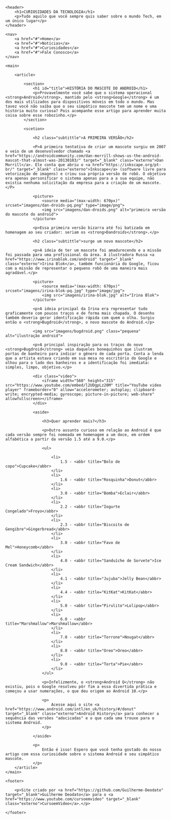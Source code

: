 <!DOCTYPE html>
<html lang="pt-br">
<head>
    <meta charset="UTF-8">
    <meta name="viewport" content="width=device-width, initial-scale=1.0">
    <title>CuriousTec</title>
    <link rel="shortcut icon" href="imagens/favicon.ico" type="image/x-icon">
    <link rel="stylesheet" href="estilo/style.css">
</head>

<body>
    
    <header>
        <h1>CURIOSIDADES DA TECNOLOGIA</h1>
        <p>Tudo aquilo que você sempre quis saber sobre o mundo Tech, em um único lugar</p>
    </header>
    
    <nav>
        <a href="#">Home</a>
        <a href="#">Notícias</a>
        <a href="#">Curiosidades</a>
        <a href="#">Fale Conosco</a>
    </nav>
    
    <main>
        
        <article>
            
            <section>
                <h1 id="title">HISTÓRIA DO MASCOTE DO ANDROID</h1>
                <p>Provavelmente você sabe que o sistema operacional <strong>Android</strong>, mantido pelo <strong>Google</strong> é um dos mais utilizados para dispositivos móveis em todo o mundo. Mas tavez você não saiba que o seu simpático mascote tem um nome e uma história muito curiosa? Pois acompanhe esse artigo para aprender muita coisa sobre esse robozinho.</p>
            </section>
            
            <scetion>
                
                <h2 class="subtittle">A PRIMEIRA VERSÃO</h2>
                
                <P>A primeira tentativa de criar um mascote surgiu em 2007 e veio de um desenvolvedor chamado <a href="https://androidcommunity.com/dan-morrill-shows-us-the-android-mascot-that-almost-was-20130103/" target="_blank" class="externo">Dan Morrill</a>. Ele conta que abriu o <a href="https://inkscape.org/pt-br/" target="_blank" class="externo">Inkscape</a> (software livre para vetorização de imagens) e criou sua própria versão de robô. O objetivo era apenas personificar o sistema apenas para a a sua equipe, não existia nenhuma solicitação da empresa para a criação de um mascote.</P>
                
                <picture>
                    <source media="(max-width: 670px)" srcset="imagens/dan-droids-pq.png" type="image/png">
                    <img src="imagens/dan-droids.png" alt="primeira versão do mascote do android">
                </picture>
                
                <p>Essa primeira versão bizarra até foi batizada em homenagem ao seu criador: seriam os <strong>Dandroids</strong>.</p>
                
                <h2 class="subtittle">surge um novo mascote</h2>
                
                <p>A ideia de ter um mascote foi amadurecendo e a missão foi passada para uma profissional da área. A ilustradora Russa <a href="https://www.irinablok.com/android" target="_blank" class="externo">Irina Blok</a>, também funcionária do Google, ficou com a missão de representar o pequeno robô de uma maneira mais agradável.</p>
                
                <picture>
                    <source media="(max-width: 670px)" srcset="imagens/irina-blok-pq.jpg" type="image/jpg">
                    <img src="imagens/irina-blok.jpg" alt="Irina Blok">
                </picture>
               
                <p>A ideia principal da Irina era representar tudo graficamente com poucos traços e de forma mais chapada. O desenho também deveria gerar identificação rápida com quem o olha. Surgiu então o <strong>Bugdroid</strong>, o novo mascote do Android.</p>
                
                <img src="imagens/bugdroid.png" class="pequena" alt="ilustração android">
                
                <p>A principal inspiração para os traços do novo <strong>Bugdroid</strong> veio daqueles bonequinhos que ilustram portas de banheiro para indicar o gênero de cada porta. Conta a lenda que a artista estava criando em sua mesa no escritório do Google e olhou para o lado dos banheiros e a identificação foi imediata: simples, limpo, objetivo.</p>
                
                <div class="video">
                    <iframe width="560" height="315" src="https://www.youtube.com/embed/l2UDgpLz20M" title="YouTube video player" frameborder="0" allow="accelerometer; autoplay; clipboard-write; encrypted-media; gyroscope; picture-in-picture; web-share" allowfullscreen></iframe>
                </div>

                <aside>
                    
                    <h3>Quer aprender mais?</h3>

                    <p>Outro assunto curioso em relação ao Android é que cada versão sempre foi nomeada em homenagem a um doce, em ordem alfabética a partir da versão 1.5 até a 9.0.</p>
                    
                    <ul>
                        
                        <li>
                            1.5 - <abbr title="Bolo de copo">Cupcake</abbr>
                        </li>
                        <li>
                            1.6 - <abbr title="Rosquinha">Donut</abbr>
                        </li>
                        <li>
                            3.0 - <abbr title="Bomba">Eclair</abbr>
                        </li>
                        <li>
                            2.2 - <abbr title="Iogurte Congelado">Froyo</abbr>
                        </li>
                        <li>
                            2.3 - <abbr title="Biscoito de Gengibre">Gingerbread</abbr>
                        </li>
                        <li>
                            3.0 - <abbr title="Favo de Mel">Honeycomb</abbr>
                        </li>
                        <li>
                            4.0 - <abbr title="Sanduíche de Sorvete">Ice Cream Sandwich</abbr>
                        </li>
                        <li>
                            4.1 - <abbr title="Jujuba">Jelly Bean</abbr>
                        </li>
                        <li>
                            4.4 - <abbr title="KitKat">KitKat</abbr>
                        </li>
                        <li>
                            5.0 - <abbr title="Pirulito">Lolipop</abbr>
                        </li>
                        <li>
                            6.0 - <abbr title="Marshmallow">Marshmallow</abbr>
                        </li>
                        <li>
                            7.0 - <abbr title="Torrone">Nougat</abbr>
                        </li>
                        <li>
                            8.0 - <abbr title="Oreo">Oreo</abbr>
                        </li>
                        <li>
                            9.0 - <abbr title="Torta">Pie</abbr>
                        </li>
                    </ul>
                
                    <p>Infelizmente, o <strong>Android Q</strong> não existiu, pois o Google resolveu pôr fim a essa divertida prática e começou a usar numerações, o que deu origem ao Android 10.</p>
                
                    <p>
                        Acesse aqui o site <a href="https://www.android.com/intl/en_uk/history/#/donut" target="_blank" class="externo">Android History</a> para conhecer a sequência das versões "adocicadas" e o que cada uma trouxe para o sistema Android.
                    </p>    
                
                </aside>
                
                <p>
                    Então é isso! Espero que você tenha gostado do nosso artigo com essa curiosidade sobre o sistema Android e seu simpático mascote.
                </p>
        </article>
    </main>

    <footer>

        <p>Site criado por <a href="https://github.com/Guilherme-Deodato" target="_blank">Guilherme Deodato</a> para o <a href="https://www.youtube.com/cursoemvideo" target="_blank" class="externo">CursoemVideo</a>.</p>

    </footer>

</body>
</html>
